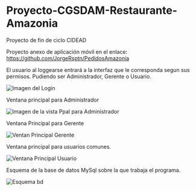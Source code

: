 # Proyecto-CGSDAM-Restaurante-Amazonia
Proyecto de fin de ciclo CIDEAD

Proyecto anexo de aplicación móvil en el enlace: https://github.com/JorgeRsptn/PedidosAmazonia

El usuario al loggearse entrará a la interfaz que le corresponda segun sus permisos. Pudiendo ser Administrador, Gerente o Usuario.

![Imagen del Login](https://user-images.githubusercontent.com/59470958/121156177-c435e900-c848-11eb-9f53-f657bcc1023f.png)

Ventana principal para Administrador

![Imagen de la vista Ppal para Administrador](https://user-images.githubusercontent.com/59470958/121992496-08be0900-cda2-11eb-9735-01a38412bf35.png)

Ventana Principal para Gerente

![Ventan Principal Gerente](https://user-images.githubusercontent.com/59470958/121992710-710cea80-cda2-11eb-8840-8807ee1d2a4d.png)

Ventana principal para usuarios comunes.

![Ventana Principal Usuario](https://user-images.githubusercontent.com/59470958/121992572-31de9980-cda2-11eb-8cae-f01c8ea25d4e.png)

Esquema de la base de datos MySql sobre la que trabaja el programa. 

![Esquema bd](https://user-images.githubusercontent.com/59470958/121992538-21c6ba00-cda2-11eb-8cf3-0a10e219a248.png)
